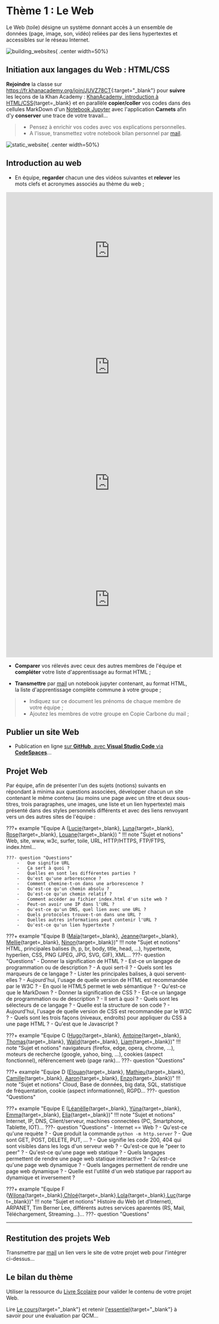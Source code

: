 # Thème 1 : Le Web

Le Web (toile) désigne un système donnant accès à un ensemble de données (page, image, son, vidéo) reliées par des liens hypertextes et accessibles sur le réseau Internet.

![building_websites](../images/undraw_building_websites_i78t.svg){ .center width=50%}

[mail]: mailto:eric.madec@ecmorlaix.fr "eric.madec@ecmorlaix.fr"


## Initiation aux langages du Web : HTML/CSS

**Rejoindre** la classe sur <https://fr.khanacademy.org/join/JUVZ78CT>{:target="_blank"} pour **suivre** les leçons de la Khan Academy : [KhanAcademy, introduction à HTML/CSS](https://fr.khanacademy.org/computing/computer-programming/html-css){target=_blank} et en parallèle **copier/coller** vos codes dans des cellules MarkDown d'un [Notebook Jupyter](https://ericecmorlaix.github.io/adn-Tutoriel_lab_si/notebook/) avec l'application **Carnets** afin d'y **conserver** une trace de votre travail...

> - Pensez à enrichir vos codes avec vos explications personnelles.
> - A l'issue, transmettez votre notebook bilan personnel par [mail].

![static_website](../images/undraw_static_website_re_x70h.svg){ .center width=50%}

## Introduction au web

- En équipe, **regarder** chacun une des vidéos suivantes et **relever** les mots clefs et acronymes associés au thème du web ;

<iframe width="560" height="315" src="https://www.youtube-nocookie.com/embed/GqD6AiaRo3U" title="YouTube video player" frameborder="0" allow="accelerometer; autoplay; clipboard-write; encrypted-media; gyroscope; picture-in-picture" allowfullscreen></iframe>

<iframe width="560" height="315" src="https://www.youtube-nocookie.com/embed/RHljpE7pZh8" title="YouTube video player" frameborder="0" allow="accelerometer; autoplay; clipboard-write; encrypted-media; gyroscope; picture-in-picture" allowfullscreen></iframe>

<iframe width="560" height="315" src="https://www.youtube-nocookie.com/embed/bD6oideRbg8" title="YouTube video player" frameborder="0" allow="accelerometer; autoplay; clipboard-write; encrypted-media; gyroscope; picture-in-picture" allowfullscreen></iframe>

<iframe width="560" height="315" src="https://www.youtube-nocookie.com/embed/68TNDVJKjp0" title="YouTube video player" frameborder="0" allow="accelerometer; autoplay; clipboard-write; encrypted-media; gyroscope; picture-in-picture" allowfullscreen></iframe>

- **Comparer** vos rélevés avec ceux des autres membres de l'équipe et **compléter** votre liste d'apprentissage au format HTML ;

- **Transmettre** par [mail] un notebook jupyter contenant, au format HTML, la liste d'apprentissage complète commune à votre groupe ;

> - Indiquez sur ce document les prénoms de chaque membre de votre équipe ;
> - Ajoutez les membres de votre groupe en Copie Carbone du mail ;

<!-- - Comparer vos rélevés avec ceux des autres équipes et compléter votre liste. -->



## Publier un site Web

- Publication en ligne [sur **GitHub**, avec **Visual Studio Code** via **CodeSpaces**](../github)...


## Projet Web

Par équipe, afin de présenter l'un des sujets (notions) suivants en répondant à minima aux questions associées, développer chacun un site contenant le même contenu (au moins une page avec un titre et deux sous-titres, trois paragraphes, une images, une liste et un lien hypertexte) mais présenté dans des styles personnels différents et avec des liens renvoyant vers un des autres sites de l'équipe :

???+ example "Equipe A ([Lucie](https://lucievital.github.io/mon_premier_site/){target=_blank}, [Luna](https://lunaaaaluuuuuuu.github.io/Lunaaaaluuuuuuu/){target=_blank}, [Rose](){target=_blank}, [Louane](https://louguero.github.io/site_SNT_web/){target=_blank}) "
    !!! note "Sujet et notions"
        Web, site, www, w3c, surfer, toile, URL, HTTP/HTTPS, FTP/FTPS, index.html...
    
    ???- question "Questions"
        -	Que signifie URL
        -	Ça sert à quoi ?
        -	Quelles en sont les différentes parties ?
        -	Qu'est qu'une arborescence ?
        -	Comment chemine-t-on dans une arborescence ?
        -	Qu'est-ce qu'un chemin absolu ?
        -	Qu'est-ce qu'un chemin relatif ?
        -	Comment accéder au fichier index.html d'un site web ?
        -	Peut-on avoir une IP dans l'URL ?
        -	Qu'est-ce qu'un DNS, quel lien avec une URL ?
        -	Quels protocoles trouve-t-on dans une URL ?
        -	Quelles autres informations peut contenir l'URL ?
        -	Qu'est-ce qu'un lien hypertexte ?
        


???+ example "Equipe B ([Maïa](https://maiact.github.io/mon-premier-site-SNT/){target=_blank}, [Jeanne](https://jeannescotet.github.io/mon-premier-site-SNT/){target=_blank}, [Mellie](https://mellielrv.github.io/Mellielrv/){target=_blank}, [Ninon](ninonglz.github.io/ninonglz/){target=_blank})"
    !!! note "Sujet et notions"
        HTML, principales balises (h, p, br, body, title, head, ...), hypertexte, hyperlien, CSS, PNG (JPEG, JPG, SVG, GIF), XML...
    ???- question "Questions"
        - Donner la signification de HTML ?
        - Est-ce un langage de programmation ou de description ?
        - A quoi sert-il ?
        - Quels sont les marqueurs de ce langage ?
        - Lister les principales balises, à quoi servent-elles ?
        - Aujourd'hui, l'usage de quelle version de HTML est recommandée par le W3C ?
        - En quoi le HTML5 permet le web sémantique ?
        - Qu'est-ce que le MarkDown ?
        - Donner la signification de CSS ?
        - Est-ce un langage de programmation ou de description ?
        - Il sert à quoi ?
        - Quels sont les sélecteurs de ce langage ?
        - Quelle est la structure de son code ?
        - Aujourd'hui, l'usage de quelle version de CSS est recommandée par le W3C ?
        - Quels sont les trois façons (niveaux, endroits) pour appliquer du CSS à une page HTML ?
        - Qu'est que le Javascript ?

???+ example "Equipe C ([Hugo](https://hugogallou.github.io/moteur-de-recherches/){target=_blank}, [Antoine](https://antoinescr.github.io/cookies/){target=_blank}, [Thomas](){target=_blank}, [Walid](https://walidsaid23.github.io/Referencement-web/){target=_blank}, [Liam](){target=_blank})"
    !!! note "Sujet et notions"
        navigateurs (firefox, edge, opera, chrome, ...), moteurs de recherche (google, yahoo, bing, ...), cookies (aspect fonctionnel), référencement web (page rank)...
    ???- question "Questions"

???+ example "Equipe D ([Elouan](){target=_blank}, [Mathieu](){target=_blank}, [Camille](){target=_blank}, [Aaron](){target=_blank}, [Enzo](){target=_blank})"
    !!! note "Sujet et notions"
        Cloud, Base de données, big data, SQL, statistique de fréquentation, cookie (aspect informationnel), RGPD...
    ???- question "Questions"

???+ example "Equipe E ([Léanëlle](https://lenaelle-crn22.github.io/Mon--premier--site-/){target=_blank}, [Yüna](https://yunasmn03.github.io/yunasmn03/){target=_blank}, [Emma](https://emma-08.github.io/SNT-doudounette/){target=_blank}, [Elia](https://eliab12t3.github.io/site-snt/){target=_blank})"
    !!! note "Sujet et notions"
        Internet, IP, DNS, Client/serveur, machines connectées (PC, Smartphone, Tablette, IOT)...
    ???- question "Questions"
        - Internet ==  Web ?
        - Qu'est-ce qu'une requète ?
        - Que produit la commande `python -m http.server` ?
        - Que sont GET, POST, DELETE, PUT, ... ?
        - Que signifie les code 200, 404 qui sont visibles dans les logs d'un serveur web ?
        - Qu'est-ce que le "peer to peer" ?
        - Qu'est-ce qu'une page web statique ?
        - Quels langages permettent de rendre une page web statique interactive ?
        - Qu'est-ce qu'une page web dynamique ?
        - Quels langages permettent de rendre une page web dynamique ?
        - Quelle est l'utilité d'un web statique par rapport au dynamique et inversement ?
        
???+ example "Equipe F ([Wilona](){target=_blank},[Chloé](){target=_blank},[Lola](){target=_blank},[Luc](){target=_blank})"
    !!! note "Sujet et notions"
        Histoire du Web (et d'Internet), ARPANET, Tim Berner Lee, différents autres services aparentés (RS, Mail, Téléchargement, Streaming...)...
    ???- question "Questions"
***







## Restitution des projets Web

Transmettre par [mail] un lien vers le site de votre projet web pour l'intégrer ci-dessus...

<!-- Maintenant que vous êtes devenus expert de votre sujet, il s'agit de l'expliquer à vos pairs en vous appuyant sur la présentation de votre site...  -->


## Le bilan du thème

Utiliser la ressource du [Livre Scolaire](https://www.lelivrescolaire.fr/page/30327051) pour valider le contenu de votre projet Web.

Lire [Le cours](https://www.lelivrescolaire.fr/page/30330066){target="_blank"} et retenir [l'essentiel](https://www.lelivrescolaire.fr/page/30330018){target="_blank"} à savoir pour une évaluation par QCM...


<!-- 

<figure markdown>
  <figcaption markdown>
   _**SUITE EN CONSTRUCTION...**_
  </figcaption>
  ![under_construction](../images/undraw_under_construction_-46-pa.svg){ width="50%" .center }    
</figure>






A l'issue de toutes ces présentations portant sur le thème du Web, vous devriez êtres maintenant capable de répondre aux questions suivantes lors d'une évaluation prochaine...

 lister les questions qui pourrraient être posées en évaluation 

=== "Question :"
    Quel est la signification de l'acronyme HTML ?
=== "Réponse :"
    [HyperText Markup Language]() -->






<!-- Pour Archive
- HTML (Markdown, LaTeX, ...) [[Margaux](https://margplou.github.io/mon_premier_sitee/), [Emma](https://mamaa0.github.io/mon_premier_site/), [Salomé](https://samole21.github.io/MonPremierSite/)]

- CSS [[Laly](https://laly1303.github.io/mon_premier_cours-/), [Enora](https://emalgorn29.github.io/mon_premier_repertoire/)]

- URL (DNS) [[Manon](https://manongllrm.github.io/mon_permier_site/), [Lucas](https://lucasprigent.github.io/url-info/)]

- Clients / Serveurs + IP/MAC (Réseaux et Routage) [[Kathleen](https://kathleenmdn.github.io/mon_classeur/), [Perrine](https://perrinebrtn.github.io/mon-classeur/), [Louise](https://louiselegllx.github.io/Mon-site-Louise/), [Ambre](https://ambreguennec.github.io/mon-site-ambre/)]

- Cookies + Moteurs de recherche (Référencement, PageRank) [[Aksel](https://zeld119.github.io/Snt/), [Martin](https://martlem.github.io/Site-SNT-1/), [Mathys E](https://margouls.github.io/The-site-of-margouls/), [Nathan](https://babouchelamouette.github.io/mon_premier_site/)]

- Web Statique (JavaScript, PyScript) [[Mathys H](https://mathiouphm.github.io/mon_classeur/), [Gabriel](https://fichierapk.github.io/mon_premier_site/)]

- Web dynamique [[Laïs](https://lalaiham.github.io/mon_premier_site/), [Océane](https://babasqueo.github.io/mon_premier_sit/)]

- RGPD [[Louis](https://louisjouanet.github.io/mon_premier_site/), [Quentin](https://jincena.github.io/mon_premier_site/)]

- HTTP (HTTPS), TCP/IP (Protocole de transmissions) [[Keeyann](https://synyungboii.github.io/mon_premier_site/), [Alexandre](https://nbayoungfish.github.io/mon_site/), [Baptiste](https://carrotte1.github.io/Pingouin/)]

-->




<!-- Pour mémoire 
### Liste 1 (Maïa, Jeanne)
<h4>Le language html</h4>
<ul>
  <li>permet de créer un site web</li>
  <li>permet de marquer le contenu du site</li>
</ul>
<h5>Notions html</h5> 
<ol> 
  <li>Chaque site web commence par:!DOCTYPE html; indication qui permet d'indiquer au navigateur que cette page web est écrite en language html récent</li>
  <li>balise html, rôle différent: noter le titre ou le corps de texte.</li> 
  <li>informations entre balise début, renseignée par deux crochets et balise fin, renseignée par une barre oblique entre deux crochets</li>
  <li>balise head: contient des informations qui renseigne le navigateur</li>  
  <li>titre : balise title</li>
  <li>corps du texte : balise body</li>
  <li>6 balises pour les titres : de h1 à h6, du plus important au moins important</li>
  <li>Paragraphe : balise p</li>
  <li>saut de ligne: balise br, pas de balise de fin!!!</li>
</ol>
<h5><em> VOUS ETES PRETS !!!</em><h5>

***

### Liste 2 HATWL (Hugo, Antoine, Thomas, Walid, Liam)

> (manque les `</li>`)

<ul>
  <li> navigateur</li>
  <li> site web </li>
  <li> URL </li>
  <li> moteur de recherche </li>
  <li> reseau social </li>
  <li> messagerie électronique</li>
  <li> téléchargement </li>
  <li> cloud</li>
  <li> coockies</li>
  <li> liens</li>
  <li> algorythmes</li>
  <li> serveur web </li>
  <li> http </li>
  <li> HTML</li>
  <li> CSS</li>
<ul> 

***

### Liste 3 (Léanelle, Yüna, Emma, Elia)

<ul>
   <li>la différence entre internet et le web
    <ul>
    <li>internet c est un courrier éléctronique </li>
    <li> un échange de fichiers par FTP</li>
    <li>le streaming </li>
    <li>le web_</li>
    <li>internet c est le réseau qui permet de les transporter</li>
    </ul>
    <ul>
    <li>le web</li>
    <ul>b
    <li>un ensemble d information qui est constitué de milliards de document<br>
     reliées les uns aux autres</li>
    </ul>

***

### Liste 4 (Elouan Mathieu Camille Aaron Enzo)

<ul>
  <li>Internet</li>
  <li>Web = World Wide Web</li>
  <li>site</li>
  <li>serveur</li>
  <li>ordianteur</li>
  <li>hypertexte</li>
  <li>Serveur</li>
  <li>navigateur de recherche</li>
  <ul>
      <li>Firefox</li>
      <li>Microsoft Edge</li>
      <li>Opera GX</li>
      <li>Google Chrome</li>
  </ul>
  <li>client</li>
  <li>URL = lien d'un site web</li>
  <li>html + CSS</li>
  <li>index</li>
  <li>algorithme</li>
  <li>moteur de rechercher</li>
  <ul>
      <li> Google</li>
      <li>Yahoo</li>
      <li>Bing</li>
  </ul>
  <li>URL=adresse web unique de la page</li>
  <li>Tout le contenu de toutes les pages web est dans des serveurs</li>
  <li>Adresse ip=numéro d’identification attribué à une machine connectée à internet</li>
  <li>DNS=annuaire des adresses IP</li>
  <li>Requête HTTP=langage de communication utilisé par le navigateur et le serveur</li>
  <li>Cloud : accès à des services via une interface web</li>
  <li>ARPAnet 1969</li>
  <li>E-mails 1972</li>
  <li>Web 1991</li>
  <li>Tim Bernes-Lee créateur du W3C et le web</li>
</ul>

***

### Liste 5 (Wilona,Chloé,Lola,Luc)

> (manque un `</ol>`)

<ol> <li> LE WEB : </li>
<ul> <li> Liens </li>
<li> Traduit le language envoyé par nos serveurs </li>
<li> Première page web -> 1990 -> Tim Berners-Lee </li>
<li> Réseau d'informations: internet les transporte </li>
<li> Système -> données = page, texe, vidéo… </li>
<li> surfer -> passer de page en page </li>
<li> Toile d'araignée</li>
<li> Partie d'internet </li>
<li> Cloud -> accès à des services via une du WEB </li>
<li> W3C -> organisme à but non lucratif </li>
</ul>
<li> INTERNET: </li>
  <ul> <li> Ensemble de données </li>
  <li> Transfert de fichiers </li>
  <li> Moteur de recherche </li>
  <li> Internet -> réseau d'ordinateurs </li>
  <li> Courier électronique (email) </li>
  <li> Streaming </li>
  <li> Site WEB et non site internet </li>
  <li> Algorythme </li>
  <li> Adresse IP -> numéro d'identification attribué à une machine internet</li>
  <li> Internet ≠ WEB </li> </ul>
  <ul> <li> SERVEUR : </li>
  <li> Client </li>
  <li> Machine très puissante </li>
  <li> Base de données </li>
  <li> Ordinateurs qui fournissent les données </li>
  <li> Meta-données </li>
  <li> Interconnexion entre ordinateurs </li>
  <li> Centre de Recherche Nucléaire </li>
  </ul>
  <li> NAVIGATEUR : </li>
  <ul> <li> Client du web </li>
  <li> Logiciel qui affiche les pages WEB </li>
  <li> Navigateur ≠ moteur de recherche </li>
  <li> Moteur de recherche = site WEB qui permet aux utilisateurs de trouver un lien vers d'autres sites web </li>
  </ul>
  <li> LANGUAGE : </li>
  <ul> <li> Hypertexte </li>
  <li> Protocole HTTP </li>
  <li> Code CSS (feuille de style) </li>
  <li> Lien hypertexte -> permet d'accéder à un d'autres contenus </li>
  <li> HTLM </li>
  <li> XML </li>
  <li> PMG </li>
  </ul>
  <li> DATES :</li>
  <ul> <li> 1969 ARPAnet (ancetre de internet, reseau militaire/universitaire) </li>
  <li> 1972 -> Email </li>
  </ul>
</ol>
          
***

### Liste 6 (Lucie, Luna, Rose, Louane)


 <ul> <li> Web <li> reseau global <li> donnees <li> page web <li> navigateur <li> Moteur de recherche <li> URL <li> Adresse Ip <li> Serveur DNS <li> HTTP <li> HTML <li> Toile d’araignée <li>
Connexion entre les ordinateurs <li>Le web est une partie de internet <li> Cloud service ( stockage)<li> Web ->interface <li> ARPA NET -> 1969 <li> Email -> 1972 <li> Web -> 1991 -> Tim bernees Lee <li> Site web <li> Hypertexte <li> Navigateur <li> CSS 
     </ul>
-->
